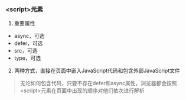 ### &lt;script&gt;元素
1. 重要属性
* async，可选
* defer，可选
* src，可选
* type，可选
2. 两种方式，直接在页面中嵌入JavaScript代码和包含外部JavaScript文件
> 无论如何包含代码，只要不存在defer和async属性，浏览器都会按照&lt;script&gt;元素在页面中出现的顺序对他们依次进行解析